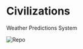 # Civilizations
Weather Predictions System

![Repo](https://img.shields.io/github/forks/fabricio-cejas/Civilizations)
